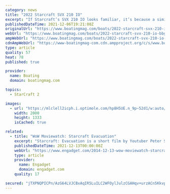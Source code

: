 ```yaml
---
category: news
title: "2022 Starcraft SVX 210 IO"
excerpt: "If Starcraft’s SVX 210 IO looks familiar, it’s because a similar boat already resides in the manufacturer’s lineup. The difference here is that the boat is now available with sterndrive power rather than the previous outboard-only option, meaning ..."
publishedDateTime: 2021-12-06T19:21:00Z
originalUrl: "https://www.boatingmag.com/boats/2022-starcraft-svx-210-io-bbg/"
webUrl: "https://www.boatingmag.com/boats/2022-starcraft-svx-210-io-bbg/"
ampWebUrl: "https://www.boatingmag.com/boats/2022-starcraft-svx-210-io-bbg/?amp=1"
cdnAmpWebUrl: "https://www-boatingmag-com.cdn.ampproject.org/c/s/www.boatingmag.com/boats/2022-starcraft-svx-210-io-bbg/?amp=1"
type: article
quality: 57
heat: 78
published: true

provider:
  name: Boating
  domain: boatingmag.com

topics:
  - StarCraft 2

images:
  - url: "https://mlclell2icph.i.optimole.com/hp8H5UE.n_9p~52d1/w:auto/h:auto/q:80/https://www.boatingmag.com/wp-content/uploads/sites/16/2021/11/BTGBG22_RUN_Starcraft-SVX-210-IO_02.jpg"
    width: 2000
    height: 1333
    isCached: true

related:
  - title: "WoW Moviewatch: Starcraft Evacuation"
    excerpt: "Starcraft: Evacuation is a short film by Youtuber Peter Stroll about a small Terran mining settlement that is under attack -- the story is relatively straightforward. What's pretty cool about this ..."
    publishedDateTime: 2021-12-13T00:00:00Z
    webUrl: "https://www.engadget.com/2014-12-13-wow-moviewatch-starcraft-evacuation.html"
    type: article
    provider:
      name: Engadget
      domain: engadget.com
    quality: 17

secured: "jTXPNQPICPn/AzG64LVJCBxAqIR5LuILC2WFOylJulzCGAHqv+urzACn5Kkvp4YblMISk+QLGBx6QwB6XaFjxKHV183vLBcBgPqqdaILA3g6aiSsf4bUPxMZ5t95TH2TC9HHS/vlsbuuXQVzVSgIoNpGFpc5hqIiVh27mOuNIIigix+6XGT1iZA9yRgR6znDCCaxtQDuCwvUNIDBSSiJTb6/v04LhBdGIcoRq3WoU1zMihNy2v4asUzjU1cMKl+puBJaZeJctyTSSx0AplmL0iRzdrW5hDCdKJgBUNSP49nIqB5U22s27MP4HST702jgEW4bYxT+ktX/U5+9nj7FizXK1yXmmjU2VbOBy0ET/L8=;E2jxOyoF1GHQLL7j7eyCFw=="
---
```


